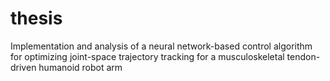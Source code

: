 # thesis
Implementation and analysis of a neural network-based control algorithm for optimizing joint-space trajectory tracking for a musculoskeletal tendon-driven humanoid robot arm
